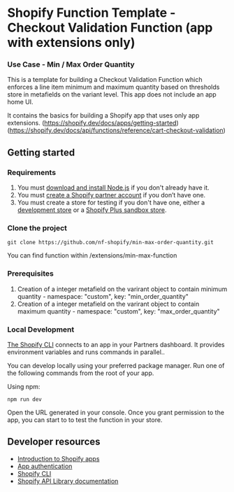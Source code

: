 # Shopify Function Template - Checkout Validation Function (app with extensions only)
### Use Case - Min / Max Order Quantity

This is a template for building a Checkout Validation Function which enforces a line item minimum and maximum quantity based on thresholds store in metafields on the variant level. This app does not include an app home UI.

It contains the basics for building a Shopify app that uses only app extensions. 
(https://shopify.dev/docs/apps/getting-started) 
(https://shopify.dev/docs/api/functions/reference/cart-checkout-validation) 

## Getting started

### Requirements

1. You must [download and install Node.js](https://nodejs.org/en/download/) if you don't already have it.
1. You must [create a Shopify partner account](https://partners.shopify.com/signup) if you don’t have one.
1. You must create a store for testing if you don't have one, either a [development store](https://help.shopify.com/en/partners/dashboard/development-stores#create-a-development-store) or a [Shopify Plus sandbox store](https://help.shopify.com/en/partners/dashboard/managing-stores/plus-sandbox-store).

### Clone the project
```
git clone https://github.com/nf-shopify/min-max-order-quantity.git
```

You can find function within /extensions/min-max-function

### Prerequisites

1. Creation of a integer metafield on the varirant object to contain minimum quantity - namespace: "custom", key: "min_order_quantity"
1. Creation of a integer metafield on the varirant object to contain maximum quantity - namespace: "custom", key: "max_order_quantity"

### Local Development

[The Shopify CLI](https://shopify.dev/docs/apps/tools/cli) connects to an app in your Partners dashboard. It provides environment variables and runs commands in parallel..

You can develop locally using your preferred package manager. Run one of the following commands from the root of your app.

Using npm:

```shell
npm run dev
```

Open the URL generated in your console. Once you grant permission to the app, you can start to to test the function in your store.


## Developer resources

- [Introduction to Shopify apps](https://shopify.dev/docs/apps/getting-started)
- [App authentication](https://shopify.dev/docs/apps/auth)
- [Shopify CLI](https://shopify.dev/docs/apps/tools/cli)
- [Shopify API Library documentation](https://github.com/Shopify/shopify-api-js#readme)



